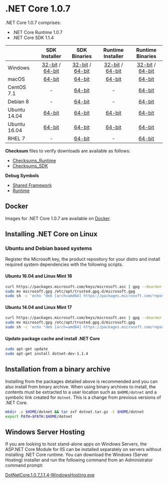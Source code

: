 # .NET Core 1.0.7

.NET Core 1.0.7 comprises:

* .NET Core Runtime 1.0.7
* .NET Core SDK 1.1.4

|         | SDK Installer                                         | SDK Binaries                                                         | Runtime Installer                                                  | Runtime Binaries                                                   |
| ------- | :---------------------------------------------------: | :-------------------------------------------------------------------:| :----------------------------------------------------------------: | :----------------------------------------------------------------: |
| Windows                 | [32-bit](https://download.microsoft.com/download/F/4/F/F4FCB6EC-5F05-4DF8-822C-FF013DF1B17F/dotnet-dev-win-x86.1.1.4.exe) / [64-bit](https://download.microsoft.com/download/F/4/F/F4FCB6EC-5F05-4DF8-822C-FF013DF1B17F/dotnet-dev-win-x64.1.1.4.exe)  | [32-bit](https://download.microsoft.com/download/F/4/F/F4FCB6EC-5F05-4DF8-822C-FF013DF1B17F/dotnet-dev-win-x86.1.1.4.zip) / [64-bit](https://download.microsoft.com/download/F/4/F/F4FCB6EC-5F05-4DF8-822C-FF013DF1B17F/dotnet-dev-win-x64.1.1.4.zip) | [32-bit](https://download.microsoft.com/download/B/0/D/B0D6D983-3188-4008-A852-94BCED5355E6/dotnet-win-x86.1.0.7.exe) / [64-bit](https://download.microsoft.com/download/B/0/D/B0D6D983-3188-4008-A852-94BCED5355E6/dotnet-win-x64.1.0.7.exe) | [32-bit](https://download.microsoft.com/download/B/0/D/B0D6D983-3188-4008-A852-94BCED5355E6/dotnet-win-x86.1.0.7.zip) / [64-bit](https://download.microsoft.com/download/B/0/D/B0D6D983-3188-4008-A852-94BCED5355E6/dotnet-win-x64.1.0.7.zip) |
| macOS                   | [64-bit](https://download.microsoft.com/download/F/4/F/F4FCB6EC-5F05-4DF8-822C-FF013DF1B17F/dotnet-dev-osx-x64.1.1.4.pkg)  | [64-bit](https://download.microsoft.com/download/F/4/F/F4FCB6EC-5F05-4DF8-822C-FF013DF1B17F/dotnet-dev-osx-x64.1.1.4.tar.gz)                          | [64-bit](https://download.microsoft.com/download/B/0/D/B0D6D983-3188-4008-A852-94BCED5355E6/dotnet-osx-x64.1.0.7.pkg) | [64-bit](https://download.microsoft.com/download/B/0/D/B0D6D983-3188-4008-A852-94BCED5355E6/dotnet-osx-x64.1.0.7.tar.gz) |
| CentOS 7.1              | -                                                         | [64-bit](https://download.microsoft.com/download/F/4/F/F4FCB6EC-5F05-4DF8-822C-FF013DF1B17F/dotnet-dev-centos-x64.1.1.4.tar.gz)                          | - | [64-bit](https://download.microsoft.com/download/B/0/D/B0D6D983-3188-4008-A852-94BCED5355E6/dotnet-centos-x64.1.0.7.tar.gz) |
| Debian 8                | -                                                         | [64-bit](https://download.microsoft.com/download/F/4/F/F4FCB6EC-5F05-4DF8-822C-FF013DF1B17F/dotnet-dev-debian-x64.1.1.4.tar.gz)                          | - | [64-bit](https://download.microsoft.com/download/B/0/D/B0D6D983-3188-4008-A852-94BCED5355E6/dotnet-debian-x64.1.0.7.tar.gz) |
| Ubuntu 14.04            |[64-bit](https://download.microsoft.com/download/F/4/F/F4FCB6EC-5F05-4DF8-822C-FF013DF1B17F/dotnet-sdk-ubuntu-x64.1.1.4.deb)   | [64-bit](https://download.microsoft.com/download/F/4/F/F4FCB6EC-5F05-4DF8-822C-FF013DF1B17F/dotnet-dev-ubuntu-x64.1.1.4.tar.gz)                          |[64-bit](https://download.microsoft.com/download/B/0/D/B0D6D983-3188-4008-A852-94BCED5355E6/dotnet-sharedframework-ubuntu-x64.1.0.7.deb) | [64-bit](https://download.microsoft.com/download/B/0/D/B0D6D983-3188-4008-A852-94BCED5355E6/dotnet-ubuntu-x64.1.0.7.tar.gz) |
| Ubuntu 16.04            |[64-bit](https://download.microsoft.com/download/F/4/F/F4FCB6EC-5F05-4DF8-822C-FF013DF1B17F/dotnet-sdk-ubuntu.16.04-x64.1.1.4.deb)   | [64-bit](https://download.microsoft.com/download/F/4/F/F4FCB6EC-5F05-4DF8-822C-FF013DF1B17F/dotnet-dev-ubuntu.16.04-x64.1.1.4.tar.gz)                          |[64-bit](https://download.microsoft.com/download/B/0/D/B0D6D983-3188-4008-A852-94BCED5355E6/dotnet-sharedframework-ubuntu.16.04-x64.1.0.7.deb) | [64-bit](https://download.microsoft.com/download/B/0/D/B0D6D983-3188-4008-A852-94BCED5355E6/dotnet-ubuntu.16.04-x64.1.0.7.tar.gz) |
| RHEL 7                  | -                                                         | [64-bit](https://download.microsoft.com/download/F/4/F/F4FCB6EC-5F05-4DF8-822C-FF013DF1B17F/dotnet-dev-rhel-x64.1.1.4.tar.gz)                          | - | [64-bit](https://download.microsoft.com/download/B/0/D/B0D6D983-3188-4008-A852-94BCED5355E6/dotnet-rhel-x64.1.0.7.tar.gz) |

**Checksum** files to verify downloads are available as follows:
* [Checksums_Runtime](https://builds.dotnet.microsoft.com/dotnet/checksums/1.0.7-runtime-sha.txt)
* [Checksums_SDK](https://builds.dotnet.microsoft.com/dotnet/checksums/1.1.4-sdk-sha.txt)

**Debug Symbols**
* [Shared Framework](https://download.microsoft.com/download/B/0/D/B0D6D983-3188-4008-A852-94BCED5355E6/corefx-1.0.7-symbols.zip)
* [Runtime](https://download.microsoft.com/download/B/0/D/B0D6D983-3188-4008-A852-94BCED5355E6/coreclr-1.0.7-symbols.zip)

## Docker

Images for .NET Core 1.0.7 are available on [Docker](https://hub.docker.com/r/microsoft/dotnet/).

## Installing .NET Core on Linux

### Ubuntu and Debian based systems

Register the Microsoft key, the product repository for your distro and install required system dependencies with the following scripts.

#### Ubuntu 16.04 and Linux Mint 18

```bash
curl https://packages.microsoft.com/keys/microsoft.asc | gpg --dearmor > microsoft.gpg
sudo mv microsoft.gpg /etc/apt/trusted.gpg.d/microsoft.gpg
sudo sh -c 'echo "deb [arch=amd64] https://packages.microsoft.com/repos/microsoft-ubuntu-xenial-prod xenial main" > /etc/apt/sources.list.d/dotnetdev.list'
```

#### Ubuntu 14.04 and Linux Mint 17

```bash
curl https://packages.microsoft.com/keys/microsoft.asc | gpg --dearmor > microsoft.gpg
sudo mv microsoft.gpg /etc/apt/trusted.gpg.d/microsoft.gpg
sudo sh -c 'echo "deb [arch=amd64] https://packages.microsoft.com/repos/microsoft-ubuntu-trusty-prod trusty main" > /etc/apt/sources.list.d/dotnetdev.list'
```

#### Update package cache and install .NET Core

```bash
sudo apt-get update
sudo apt-get install dotnet-dev-1.1.4
```

## Installation from a binary archive

Installing from the packages detailed above is recommended and you can also install from binary archive. When using binary archives to install, the contents must be extracted to a user location such as `$HOME/dotnet` and a symbolic link created for `dotnet`. This is a change from previous versions of .NET Core.

```bash
mkdir -p $HOME/dotnet && tar zxf dotnet.tar.gz -C $HOME/dotnet
export PATH=$PATH:$HOME/dotnet
```

## Windows Server Hosting

If you are looking to host stand-alone apps on Windows Servers, the ASP.NET Core Module for IIS can be installed separately on servers without installing .NET Core runtime. You can download the Windows (Server Hosting) installer and run the following command from an Administrator command prompt:

[DotNetCore.1.0.7_1.1.4-WindowsHosting.exe](https://download.microsoft.com/download/6/F/B/6FB4F9D2-699B-4A40-A674-B7FF41E0E4D2/DotNetCore.1.0.7_1.1.4-WindowsHosting.exe)
